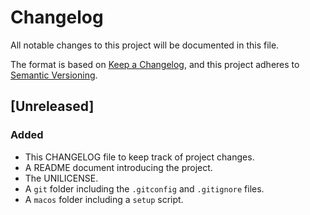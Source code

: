# Changelog

All notable changes to this project will be documented in this file.

The format is based on [Keep a Changelog](https://keepachangelog.com/en/1.0.0/),
and this project adheres to [Semantic Versioning](https://semver.org/spec/v2.0.0.html).

## [Unreleased]

### Added 
- This CHANGELOG file to keep track of project changes.
- A README document introducing the project.
- The UNILICENSE.
- A `git` folder including the `.gitconfig` and `.gitignore` files.
- A `macos` folder including a `setup` script. 
